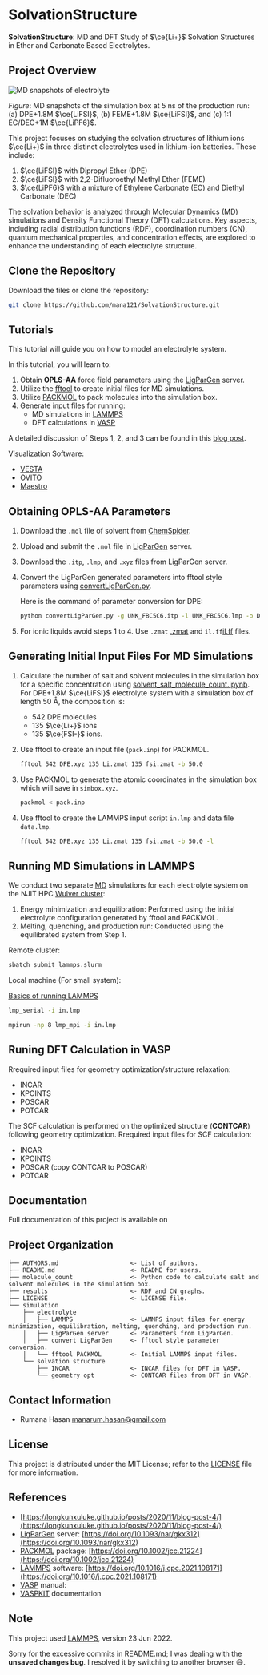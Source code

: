 # SolvationStructure 

**SolvationStructure**: MD and DFT Study of $\ce{Li+}$ Solvation Structures in Ether and Carbonate Based Electrolytes.

## Project Overview

![MD snapshots of electrolyte](https://github.com/mana121/SolvationStructure/blob/main/results/3D_simulation_box_1P8M_DPE_FEME_1M_ECDEC.svg)

_Figure_: MD snapshots of the simulation box at 5 ns of the production run: (a) DPE+1.8M $\ce{LiFSI}$, (b) FEME+1.8M $\ce{LiFSI}$, and (c) 1:1 EC/DEC+1M $\ce{LiPF6}$.

This project focuses on studying the solvation structures of lithium ions $\ce{Li+}$ in three distinct electrolytes used in lithium-ion batteries. These include: 

1. $\ce{LiFSI}$ with Dipropyl Ether (DPE)
2. $\ce{LiFSI}$ with 2,2-Difluoroethyl Methyl Ether (FEME)
3. $\ce{LiPF6}$ with a mixture of Ethylene Carbonate (EC) and Diethyl Carbonate (DEC)
   
The solvation behavior is analyzed through Molecular Dynamics (MD) simulations and Density Functional Theory (DFT) calculations. Key aspects, including radial distribution functions (RDF), coordination numbers (CN), quantum mechanical properties, and concentration effects, are explored to enhance the understanding of each electrolyte structure.

## Clone the Repository

Download the files or clone the repository:

```bash
git clone https://github.com/mana121/SolvationStructure.git
```

## Tutorials

This tutorial will guide you on how to model an electrolyte system.

In this tutorial, you will learn to:

1. Obtain **OPLS-AA** force field parameters using the [LigParGen](https://traken.chem.yale.edu/ligpargen/) server.
2. Utilize the [fftool](https://github.com/paduagroup/fftool) to create initial files for MD simulations.
3. Utilize [PACKMOL](https://m3g.github.io/packmol/) to pack molecules into the simulation box.
4. Generate input files for running:
   - MD simulations in [LAMMPS](https://lammps.org/#gsc.tab=0)
   - DFT calculations in [VASP](https://www.vasp.at)
  
A detailed discussion of Steps 1, 2, and 3 can be found in this [blog post](https://longkunxuluke.github.io/posts/2020/11/blog-post-4/).

Visualization Software: 
 - [VESTA](https://jp-minerals.org/vesta/en/)
 - [OVITO](https://www.ovito.org)
 - [Maestro](https://www.schrodinger.com/platform/products/maestro/) 

## Obtaining **OPLS-AA** Parameters

1. Download the `.mol` file of solvent from [ChemSpider](https://www.chemspider.com/Chemical-Structure.7030.html).
2. Upload and submit the `.mol` file in [LigParGen](https://traken.chem.yale.edu/ligpargen/) server.
3. Download the `.itp`, `.lmp`, and `.xyz` files from LigParGen server.
4. Convert the LigParGen generated parameters into fftool style parameters using [convertLigParGen.py](https://github.com/mccg-pas/group-wiki/tree/master/Scripts/ILMD).

   Here is the command of parameter conversion for DPE:
   
   ```bash
   python convertLigParGen.py -g UNK_FBC5C6.itp -l UNK_FBC5C6.lmp -o DPE.ff
   ```
5. For ionic liquids avoid steps 1 to 4. Use `.zmat` [.zmat](https://github.com/paduagroup/clandp) and `il.ff`[il.ff](https://github.com/paduagroup/clandp) files.

## Generating Initial Input Files For MD Simulations

1. Calculate the number of salt and solvent molecules in the simulation box for a specific concentration using [solvent_salt_molecule_count.ipynb](https://github.com/mana121/SolvationStructure/tree/main/molecule_count). For DPE+1.8M $\ce{LiFSI}$ electrolyte system with a simulation box of length 50 Å, the composition is:
   - 542 DPE molecules
   - 135 $\ce{Li+}$ ions
   - 135 $\ce{FSI-}$ ions.
     
3. Use fftool to create an input file (`pack.inp`) for PACKMOL. 

   ```bash
   fftool 542 DPE.xyz 135 Li.zmat 135 fsi.zmat -b 50.0  
   ```
4. Use PACKMOL to generate the atomic coordinates in the simulation box which will save in `simbox.xyz`.

   ```bash
   packmol < pack.inp      
   ```

5. Use fftool to create the LAMMPS input script `in.lmp` and data file `data.lmp`.

   ```bash
   fftool 542 DPE.xyz 135 Li.zmat 135 fsi.zmat -b 50.0 -l
   ```

## Running MD Simulations in LAMMPS

   We conduct two separate [MD](https://github.com/mana121/SolvationStructure/tree/main/simulation/electrolyte/LAMMPS) simulations for each electrolyte system on the NJIT HPC [Wulver cluster](https://arcs-njit-edu.github.io/Docs/clusters/wulver/):

   1. Energy minimization and equilibration: Performed using the initial electrolyte configuration generated by fftool and PACKMOL.
   2. Melting, quenching, and production run: Conducted using the equilibrated system from Step 1.

Remote cluster: 

```bash
sbatch submit_lammps.slurm
```
Local machine (For small system): 

[Basics of running LAMMPS](https://docs.lammps.org/Run_basics.html)

```bash
lmp_serial -i in.lmp
```
```bash
mpirun -np 8 lmp_mpi -i in.lmp
```

## Runing DFT Calculation in VASP

Rrequired input files for geometry optimization/structure relaxation:

  - INCAR
  - KPOINTS
  - POSCAR
  - POTCAR

The SCF calculation is performed on the optimized structure (**CONTCAR**) following geometry optimization. Rrequired input files for SCF calculation:

  - INCAR
  - KPOINTS
  - POSCAR (copy CONTCAR to POSCAR)
  - POTCAR

## Documentation

Full documentation of this project is available on 

## Project Organization


```
├── AUTHORS.md                    <- List of authors.
├── README.md                     <- README for users.
├── molecule_count                <- Python code to calculate salt and solvent molecules in the simulation box.
├── results                       <- RDF and CN graphs.
├── LICENSE                       <- LICENSE file.
└── simulation
    ├── electrolyte
    │   ├── LAMMPS                <- LAMMPS input files for energy minimization, equilibration, melting, quenching, and production run.
    │   ├── LigParGen server      <- Parameters from LigParGen.
    │   ├── convert LigParGen     <- fftool style parameter conversion.
    │   └── fftool PACKMOL        <- Initial LAMMPS input files.
    └── solvation structure
        ├── INCAR                 <- INCAR files for DFT in VASP.
        └── geometry opt          <- CONTCAR files from DFT in VASP.
```


## Contact Information

- Rumana Hasan [manarum.hasan@gmail.com](manarum.hasan@gmail.com)

## License

This project is distributed under the MIT License; refer to the [LICENSE](https://github.com/mana121/SolvationStructure/blob/main/LICENSE) file for more information.

## References

- [https://longkunxuluke.github.io/posts/2020/11/blog-post-4/](https://longkunxuluke.github.io/posts/2020/11/blog-post-4/)
- [LigParGen](https://traken.chem.yale.edu/ligpargen/) server: [https://doi.org/10.1093/nar/gkx312](https://doi.org/10.1093/nar/gkx312)
- [PACKMOL](https://m3g.github.io/packmol/) package: [https://doi.org/10.1002/jcc.21224](https://doi.org/10.1002/jcc.21224)
- [LAMMPS](https://lammps.org/#gsc.tab=0) software: [https://doi.org/10.1016/j.cpc.2021.108171](https://doi.org/10.1016/j.cpc.2021.108171)
- [VASP](https://www.vasp.at/wiki/index.php/The_VASP_Manual) manual:
- [VASPKIT](https://vaspkit.com) documentation

## Note

This project used [LAMMPS](https://lammps.org/#gsc.tab=0), version 23 Jun 2022.

Sorry for the excessive commits in README.md; I was dealing with the **unsaved changes bug**. I resolved it by switching to another browser 😅.
